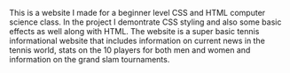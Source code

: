 This is a website I made for a beginner level CSS and HTML computer science class. In the project I demontrate CSS styling and also some basic effects as well along with HTML. 
The website is a super basic tennis informational website that includes information on current news in the tennis world, stats on the 10 players for both men and women and
information on the grand slam tournaments. 
